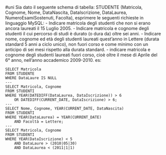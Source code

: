 #uni 
Sia dato il seguente schema di tabella:
STUDENTE (Matricola, Cognome, Nome, DataNascita, DataIscrizione, DataLaurea,
NumeroEsamiSostenuti, Facolta),
esprimere le seguenti richieste in linguaggio MySQL:
	- Indicare matricola degli studenti che non si erano ancora laureati il 15 Luglio 2005.
	- Indicare matricola e cognome degli studenti il cui percorso di studi è durato (o dura da) oltre sei anni.
	- Indicare nome, cognome ed età degli studenti laureati quest’anno in Lettere (durata standard 5 anni a ciclo
	unico), non fuori corso e come minimo con un anticipo di sei mesi rispetto alla durata standard.
	- indicare matricola e cognome degli studenti laureati fuori corso, cioè oltre il mese di Aprile del 6° anno,
	nell’anno accademico 2009-2010.
es:
```MySQL
SELECT Matricola
FROM STUDENTE
WHERE DataLaure IS NULL
---
SELECT Matricola, Cognome
FROM STUDENTI
WHERE YEAR(DATEDIFF(DataLaurea, DataIscrizione)) > 6
	OR DATEDIFF(CURRENT_DATE, DataIscrizione) > 6;
---
SELECT Nome, Cognome, YEAR(CURRENT_DATE, DataNascita)
FROM STUDENTI
WHERE YEAR(DataLaurea) = YEAR(CURRENT_DATE)
	AND Facoltà = Lettere;
---
SELECT Matricola, Cognome
FROM STUDENTI
WHERE YEAR(DataIscrizione) < 5
	AND DataLaure > (2010|05|30)
	AND DataLaurea < (2011|1|1)
```